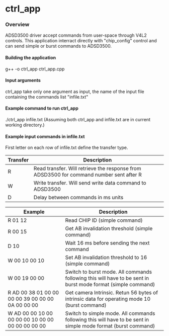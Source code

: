 # ctrl_app

### Overview
ADSD3500 driver accept commands from user-space through V4L2 controls. This application interract directly with "chip_config" control and can send simple or burst commands to ADSD3500.

#### Building the application
g++ -o ctrl_app ctrl_app.cpp

#### Input arguments
ctrl_app take only one argument as input, the name of the input file containing the commands list "infile.txt"

#### Example command to run ctrl_app
./ctrl_app infile.txt
(Assuming both ctrl_app and infile.txt are in current working directory.)

#### Example input commands in infile.txt
First letter on each row of infile.txt define the transfer type.

| Transfer | Description |
| --------- | ----------- |
| R | Read transfer. Will retrieve the response from ADSD3500 for command number sent after R |
| W | Write transfer. Will send write data command to ADSD3500 |
| D | Delay between commands in ms units |

| Example | Description |
| --------- | ----------- |
| R 01 12 | Read CHIP ID (simple command) |
| R 00 15 | Get AB invalidation threshold (simple command) |
| D 10 | Wait 16 ms before sending the next command |
| W 00 10 00 10 | Set AB invalidation threshold to 16 (simple command) |
| W 00 19 00 00 | Switch to burst mode. All commands following this will have to be sent in burst mode format (simple command) |
| R AD 00 38 01 00 00 00 00 39 00 00 00 0A 00 00 00 | Get camera Intrinsic. Retun 56 bytes of intrinsic data for operating mode 10 (burst command) |
| W AD 00 00 10 00 00 00 00 10 00 00 00 00 00 00 00 | Switch to simple mode. All commands following this will have to be sent in simple mode format (burst command) |



